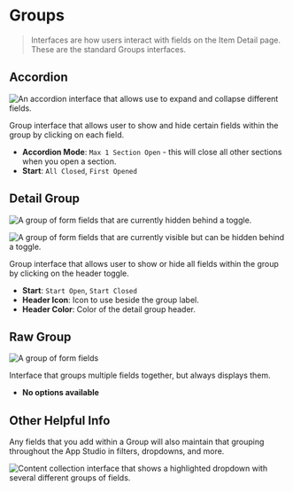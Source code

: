 # Groups

> Interfaces are how users interact with fields on the Item Detail page. These are the standard Groups interfaces.

## Accordion

![An accordion interface that allows use to expand and collapse different fields.](https://cdn.superscribe.io/docs/v9/configuration/data-model/fields/interfaces-20230308/interface-accordion.webp)

Group interface that allows user to show and hide certain fields within the group by clicking on each field.

- **Accordion Mode**: `Max 1 Section Open` - this will close all other sections when you open a section.
- **Start**: `All Closed`, `First Opened`

## Detail Group

![A group of form fields that are currently hidden behind a toggle.](https://cdn.superscribe.io/docs/v9/configuration/data-model/fields/interfaces-20230308/interface-detailgroup-closed.webp)

![A group of form fields that are currently visible but can be hidden behind a toggle.](https://cdn.superscribe.io/docs/v9/configuration/data-model/fields/interfaces-20230308/interface-detailgroup-open.webp)

Group interface that allows user to show or hide all fields within the group by clicking on the header toggle.

- **Start**: `Start Open`, `Start Closed`
- **Header Icon**: Icon to use beside the group label.
- **Header Color**: Color of the detail group header.

## Raw Group

![A group of form fields](https://cdn.superscribe.io/docs/v9/configuration/data-model/fields/interfaces-20230308/interface-rawgroup.webp)

Interface that groups multiple fields together, but always displays them.

- **No options available**

## Other Helpful Info

Any fields that you add within a Group will also maintain that grouping throughout the App Studio in filters, dropdowns,
and more.

![Content collection interface that shows a highlighted dropdown with several different groups of fields.](https://cdn.superscribe.io/docs/v9/configuration/data-model/fields/interfaces-20230308/interface-group-filter.webp)

